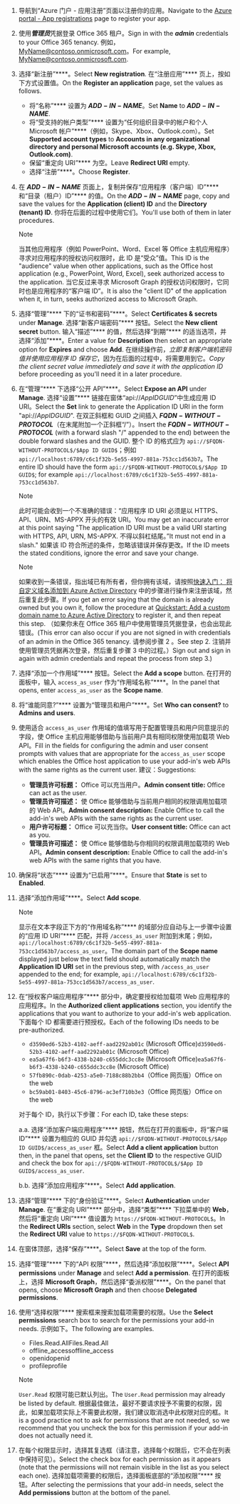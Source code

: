 

1. <span data-ttu-id="e0afa-101">导航到“Azure 门户 - 应用注册”[](https://go.microsoft.com/fwlink/?linkid=2083908)页面以注册你的应用。</span><span class="sxs-lookup"><span data-stu-id="e0afa-101">Navigate to the [Azure portal - App registrations](https://go.microsoft.com/fwlink/?linkid=2083908) page to register your app.</span></span>

1. <span data-ttu-id="e0afa-102">使用***管理员***凭据登录 Office 365 租户。</span><span class="sxs-lookup"><span data-stu-id="e0afa-102">Sign in with the ***admin*** credentials to your Office 365 tenancy.</span></span> <span data-ttu-id="e0afa-103">例如，MyName@contoso.onmicrosoft.com。</span><span class="sxs-lookup"><span data-stu-id="e0afa-103">For example, MyName@contoso.onmicrosoft.com.</span></span>

1. <span data-ttu-id="e0afa-104">选择“新注册”\*\*\*\*。</span><span class="sxs-lookup"><span data-stu-id="e0afa-104">Select **New registration**.</span></span> <span data-ttu-id="e0afa-105">在“注册应用”\*\*\*\* 页上，按如下方式设置值。</span><span class="sxs-lookup"><span data-stu-id="e0afa-105">On the **Register an application** page, set the values as follows.</span></span>

    * <span data-ttu-id="e0afa-106">将“名称”\*\*\*\* 设置为 **$ADD-IN-NAME$**。</span><span class="sxs-lookup"><span data-stu-id="e0afa-106">Set **Name** to **$ADD-IN-NAME$**.</span></span>
    * <span data-ttu-id="e0afa-107">将“受支持的帐户类型”\*\*\*\* 设置为“任何组织目录中的帐户和个人 Microsoft 帐户”\*\*\*\*（例如，Skype、Xbox、Outlook.com）。</span><span class="sxs-lookup"><span data-stu-id="e0afa-107">Set **Supported account types** to **Accounts in any organizational directory and personal Microsoft accounts (e.g. Skype, Xbox, Outlook.com)**.</span></span>
    * <span data-ttu-id="e0afa-108">保留“重定向 URI”\*\*\*\* 为空。</span><span class="sxs-lookup"><span data-stu-id="e0afa-108">Leave **Redirect URI** empty.</span></span>
    * <span data-ttu-id="e0afa-109">选择“注册”\*\*\*\*。</span><span class="sxs-lookup"><span data-stu-id="e0afa-109">Choose **Register**.</span></span>

1. <span data-ttu-id="e0afa-110">在 **$ADD-IN-NAME$** 页面上，复制并保存“应用程序（客户端）ID”\*\*\*\* 和“目录（租户）ID”\*\*\*\* 的值。</span><span class="sxs-lookup"><span data-stu-id="e0afa-110">On the **$ADD-IN-NAME$** page, copy and save the values for the **Application (client) ID** and the **Directory (tenant) ID**.</span></span> <span data-ttu-id="e0afa-111">你将在后面的过程中使用它们。</span><span class="sxs-lookup"><span data-stu-id="e0afa-111">You'll use both of them in later procedures.</span></span>

    > [!NOTE]
    > <span data-ttu-id="e0afa-112">当其他应用程序（例如 PowerPoint、Word、Excel 等 Office 主机应用程序）寻求对应用程序的授权访问权限时，此 ID 是“受众”值。</span><span class="sxs-lookup"><span data-stu-id="e0afa-112">This ID is the "audience" value when other applications, such as the Office host application (e.g., PowerPoint, Word, Excel), seek authorized access to the application.</span></span> <span data-ttu-id="e0afa-113">当它反过来寻求 Microsoft Graph 的授权访问权限时，它同时也是应用程序的“客户端 ID”。</span><span class="sxs-lookup"><span data-stu-id="e0afa-113">It is also the "client ID" of the application when it, in turn, seeks authorized access to Microsoft Graph.</span></span>

1. <span data-ttu-id="e0afa-114">选择“管理”\*\*\*\* 下的“证书和密码”\*\*\*\*。</span><span class="sxs-lookup"><span data-stu-id="e0afa-114">Select **Certificates & secrets** under **Manage**.</span></span> <span data-ttu-id="e0afa-115">选择“新客户端密码”\*\*\*\* 按钮。</span><span class="sxs-lookup"><span data-stu-id="e0afa-115">Select the **New client secret** button.</span></span> <span data-ttu-id="e0afa-116">输入“描述”\*\*\*\* 的值，然后选择“到期”\*\*\*\* 的适当选项，并选择“添加”\*\*\*\*。</span><span class="sxs-lookup"><span data-stu-id="e0afa-116">Enter a value for **Description** then select an appropriate option for **Expires** and choose **Add**.</span></span> <span data-ttu-id="e0afa-117">在继续操作前，*立即复制客户端机密码值并使用应用程序 ID 保存它*，因为在后面的过程中，将需要用到它。</span><span class="sxs-lookup"><span data-stu-id="e0afa-117">*Copy the client secret value immediately and save it with the application ID* before proceeding as you'll need it in a later procedure.</span></span>

1. <span data-ttu-id="e0afa-118">在“管理”\*\*\*\* 下选择“公开 API”\*\*\*\*。</span><span class="sxs-lookup"><span data-stu-id="e0afa-118">Select **Expose an API** under **Manage**.</span></span> <span data-ttu-id="e0afa-119">选择“设置”\*\*\*\* 链接在窗体“api://$App ID GUID$”中生成应用 ID URI。</span><span class="sxs-lookup"><span data-stu-id="e0afa-119">Select the **Set** link to generate the Application ID URI in the form "api://$App ID GUID$".</span></span> <span data-ttu-id="e0afa-120">在双正斜框和 GUID 之间插入 **$FQDN-WITHOUT-PROTOCOL$**（在末尾附加一个正斜框“/”）。</span><span class="sxs-lookup"><span data-stu-id="e0afa-120">Insert the **$FQDN-WITHOUT-PROTOCOL$** (with a forward slash "/" appended to the end) between the double forward slashes and the GUID.</span></span> <span data-ttu-id="e0afa-121">整个 ID 的格式应为 `api://$FQDN-WITHOUT-PROTOCOL$/$App ID GUID$`；例如 `api://localhost:6789/c6c1f32b-5e55-4997-881a-753cc1d563b7`。</span><span class="sxs-lookup"><span data-stu-id="e0afa-121">The entire ID should have the form `api://$FQDN-WITHOUT-PROTOCOL$/$App ID GUID$`; for example `api://localhost:6789/c6c1f32b-5e55-4997-881a-753cc1d563b7`.</span></span>

    > [!NOTE]
    > <span data-ttu-id="e0afa-122">此时可能会收到一个不准确的错误：“应用程序 ID URI 必须是以 HTTPS、API、URN、MS-APPX 开头的有效 URI。</span><span class="sxs-lookup"><span data-stu-id="e0afa-122">You may get an inaccurate error at this point saying "The application ID URI must be a valid URI starting with HTTPS, API, URN, MS-APPX.</span></span> <span data-ttu-id="e0afa-123">不得以斜杠结尾。”</span><span class="sxs-lookup"><span data-stu-id="e0afa-123">It must not end in a slash."</span></span> <span data-ttu-id="e0afa-124">如果该 ID 符合所述的条件，忽略该错误并保存更改。</span><span class="sxs-lookup"><span data-stu-id="e0afa-124">If the ID meets the stated conditions, ignore the error and save your change.</span></span>

    > [!NOTE]
    > <span data-ttu-id="e0afa-125">如果收到一条错误，指出域已有所有者，但你拥有该域，请按照[快速入门： 将自定义域名添加到 Azure Active Directory](/azure/active-directory/add-custom-domain) 中的步骤进行操作来注册该域，然后重复此步骤。</span><span class="sxs-lookup"><span data-stu-id="e0afa-125">If you get an error saying that the domain is already owned but you own it, follow the procedure at [Quickstart: Add a custom domain name to Azure Active Directory](/azure/active-directory/add-custom-domain) to register it, and then repeat this step.</span></span> <span data-ttu-id="e0afa-126">（如果你未在 Office 365 租户中使用管理员凭据登录，也会出现此错误。</span><span class="sxs-lookup"><span data-stu-id="e0afa-126">(This error can also occur if you are not signed in with credentials of an admin in the Office 365 tenancy.</span></span> <span data-ttu-id="e0afa-127">请参阅步骤 2 。</span><span class="sxs-lookup"><span data-stu-id="e0afa-127">See step 2.</span></span> <span data-ttu-id="e0afa-128">注销并使用管理员凭据再次登录，然后重复步骤 3 中的过程。）</span><span class="sxs-lookup"><span data-stu-id="e0afa-128">Sign out and sign in again with admin credentials and repeat the process from step 3.)</span></span>

1. <span data-ttu-id="e0afa-129">选择“添加一个作用域”\*\*\*\* 按钮。</span><span class="sxs-lookup"><span data-stu-id="e0afa-129">Select the **Add a scope** button.</span></span> <span data-ttu-id="e0afa-130">在打开的面板中，输入 `access_as_user` 作为“作用域名称”\*\*\*\*。</span><span class="sxs-lookup"><span data-stu-id="e0afa-130">In the panel that opens, enter `access_as_user` as the **Scope name**.</span></span>

1. <span data-ttu-id="e0afa-131">将“谁能同意?”\*\*\*\* 设置为“管理员和用户”\*\*\*\*。</span><span class="sxs-lookup"><span data-stu-id="e0afa-131">Set **Who can consent?** to **Admins and users**.</span></span>

1. <span data-ttu-id="e0afa-132">使用适合 `access_as_user` 作用域的值填写用于配置管理员和用户同意提示的字段，使 Office 主机应用能够借助与当前用户具有相同权限使用加载项 Web API。</span><span class="sxs-lookup"><span data-stu-id="e0afa-132">Fill in the fields for configuring the admin and user consent prompts with values that are appropriate for the `access_as_user` scope which enables the Office host application to use your add-in's web APIs with the same rights as the current user.</span></span> <span data-ttu-id="e0afa-133">建议：</span><span class="sxs-lookup"><span data-stu-id="e0afa-133">Suggestions:</span></span>

    - <span data-ttu-id="e0afa-134">**管理员许可标题：** Office 可以充当用户。</span><span class="sxs-lookup"><span data-stu-id="e0afa-134">**Admin consent title:** Office can act as the user.</span></span>
    - <span data-ttu-id="e0afa-135">**管理员许可描述：** 使 Office 能够借助与当前用户相同的权限调用加载项的 Web API。</span><span class="sxs-lookup"><span data-stu-id="e0afa-135">**Admin consent description:** Enable Office to call the add-in's web APIs with the same rights as the current user.</span></span>
    - <span data-ttu-id="e0afa-136">**用户许可标题：** Office 可以充当你。</span><span class="sxs-lookup"><span data-stu-id="e0afa-136">**User consent title:** Office can act as you.</span></span>
    - <span data-ttu-id="e0afa-137">**管理员许可描述：** 使 Office 能够借助与你相同的权限调用加载项的 Web API。</span><span class="sxs-lookup"><span data-stu-id="e0afa-137">**Admin consent description:** Enable Office to call the add-in's web APIs with the same rights that you have.</span></span>

1. <span data-ttu-id="e0afa-138">确保将“状态”\*\*\*\* 设置为“已启用”\*\*\*\*。</span><span class="sxs-lookup"><span data-stu-id="e0afa-138">Ensure that **State** is set to **Enabled**.</span></span>

1. <span data-ttu-id="e0afa-139">选择“添加作用域”\*\*\*\*。</span><span class="sxs-lookup"><span data-stu-id="e0afa-139">Select **Add scope**.</span></span>

    > [!NOTE]
    > <span data-ttu-id="e0afa-140">显示在文本字段正下方的“作用域名称”\*\*\*\* 的域部分应自动与上一步骤中设置的“应用 ID URI”\*\*\*\* 匹配，并将 `/access_as_user` 附加到末尾；例如，`api://localhost:6789/c6c1f32b-5e55-4997-881a-753cc1d563b7/access_as_user`。</span><span class="sxs-lookup"><span data-stu-id="e0afa-140">The domain part of the **Scope name** displayed just below the text field should automatically match the **Application ID URI** set in the previous step, with `/access_as_user` appended to the end; for example, `api://localhost:6789/c6c1f32b-5e55-4997-881a-753cc1d563b7/access_as_user`.</span></span>

1. <span data-ttu-id="e0afa-141">在“授权客户端应用程序”\*\*\*\* 部分中，确定要授权给加载项 Web 应用程序的应用程序。</span><span class="sxs-lookup"><span data-stu-id="e0afa-141">In the **Authorized client applications** section, you identify the applications that you want to authorize to your add-in's web application.</span></span> <span data-ttu-id="e0afa-142">下面每个 ID 都需要进行预授权。</span><span class="sxs-lookup"><span data-stu-id="e0afa-142">Each of the following IDs needs to be pre-authorized.</span></span>
  
    * <span data-ttu-id="e0afa-143">`d3590ed6-52b3-4102-aeff-aad2292ab01c` (Microsoft Office)</span><span class="sxs-lookup"><span data-stu-id="e0afa-143">`d3590ed6-52b3-4102-aeff-aad2292ab01c` (Microsoft Office)</span></span>
    * <span data-ttu-id="e0afa-144">`ea5a67f6-b6f3-4338-b240-c655ddc3cc8e` (Microsoft Office)</span><span class="sxs-lookup"><span data-stu-id="e0afa-144">`ea5a67f6-b6f3-4338-b240-c655ddc3cc8e` (Microsoft Office)</span></span>
    * <span data-ttu-id="e0afa-145">`57fb890c-0dab-4253-a5e0-7188c88b2bb4`（Office 网页版）</span><span class="sxs-lookup"><span data-stu-id="e0afa-145">Office on the web</span></span>
    * <span data-ttu-id="e0afa-146">`bc59ab01-8403-45c6-8796-ac3ef710b3e3`（Office 网页版）</span><span class="sxs-lookup"><span data-stu-id="e0afa-146">Office on the web</span></span>

    <span data-ttu-id="e0afa-147">对于每个 ID，执行以下步骤：</span><span class="sxs-lookup"><span data-stu-id="e0afa-147">For each ID, take these steps:</span></span>

      <span data-ttu-id="e0afa-148">a.</span><span class="sxs-lookup"><span data-stu-id="e0afa-148">a.</span></span> <span data-ttu-id="e0afa-149">选择“添加客户端应用程序”\*\*\*\* 按钮，然后在打开的面板中，将“客户端 ID”\*\*\*\* 设置为相应的 GUID 并勾选 `api://$FQDN-WITHOUT-PROTOCOL$/$App ID GUID$/access_as_user` 框。</span><span class="sxs-lookup"><span data-stu-id="e0afa-149">Select **Add a client application** button then, in the panel that opens, set the **Client ID** to the respective GUID and check the box for `api://$FQDN-WITHOUT-PROTOCOL$/$App ID GUID$/access_as_user`.</span></span>

      <span data-ttu-id="e0afa-150">b.</span><span class="sxs-lookup"><span data-stu-id="e0afa-150">b.</span></span> <span data-ttu-id="e0afa-151">选择“添加应用程序”\*\*\*\*。</span><span class="sxs-lookup"><span data-stu-id="e0afa-151">Select **Add application**.</span></span>

1. <span data-ttu-id="e0afa-152">选择“管理”\*\*\*\* 下的“身份验证”\*\*\*\*。</span><span class="sxs-lookup"><span data-stu-id="e0afa-152">Select **Authentication** under **Manage**.</span></span> <span data-ttu-id="e0afa-153">在“重定向 URI”\*\*\*\* 部分中，选择“类型”\*\*\*\* 下拉菜单中的 **Web**，然后将“重定向 URI”\*\*\*\* 值设置为 `https://$FQDN-WITHOUT-PROTOCOL$`。</span><span class="sxs-lookup"><span data-stu-id="e0afa-153">In the **Redirect URIs** section, select **Web** in the **Type** dropdown then set the **Redirect URI** value to `https://$FQDN-WITHOUT-PROTOCOL$`.</span></span>

1. <span data-ttu-id="e0afa-154">在窗体顶部，选择“保存”\*\*\*\*。</span><span class="sxs-lookup"><span data-stu-id="e0afa-154">Select **Save** at the top of the form.</span></span>

1. <span data-ttu-id="e0afa-155">选择“管理”\*\*\*\* 下的“API 权限”\*\*\*\*，然后选择“添加权限”\*\*\*\*。</span><span class="sxs-lookup"><span data-stu-id="e0afa-155">Select **API permissions** under **Manage** and select **Add a permission**.</span></span> <span data-ttu-id="e0afa-156">在打开的面板上，选择 **Microsoft Graph**，然后选择“委派权限”\*\*\*\*。</span><span class="sxs-lookup"><span data-stu-id="e0afa-156">On the panel that opens, choose **Microsoft Graph** and then choose **Delegated permissions**.</span></span>

1. <span data-ttu-id="e0afa-157">使用“选择权限”\*\*\*\* 搜索框来搜索加载项需要的权限。</span><span class="sxs-lookup"><span data-stu-id="e0afa-157">Use the **Select permissions** search box to search for the permissions your add-in needs.</span></span> <span data-ttu-id="e0afa-158">示例如下。</span><span class="sxs-lookup"><span data-stu-id="e0afa-158">The following are examples.</span></span>

    * <span data-ttu-id="e0afa-159">Files.Read.All</span><span class="sxs-lookup"><span data-stu-id="e0afa-159">Files.Read.All</span></span>
    * <span data-ttu-id="e0afa-160">offline_access</span><span class="sxs-lookup"><span data-stu-id="e0afa-160">offline_access</span></span>
    * <span data-ttu-id="e0afa-161">openid</span><span class="sxs-lookup"><span data-stu-id="e0afa-161">openid</span></span>
    * <span data-ttu-id="e0afa-162">profile</span><span class="sxs-lookup"><span data-stu-id="e0afa-162">profile</span></span>

    > [!NOTE]
    > <span data-ttu-id="e0afa-163">`User.Read` 权限可能已默认列出。</span><span class="sxs-lookup"><span data-stu-id="e0afa-163">The `User.Read` permission may already be listed by default.</span></span> <span data-ttu-id="e0afa-164">根据最佳做法，最好不要请求授予不需要的权限，因此，如果加载项实际上不需要此权限，我们建议取消选中此权限对应的框。</span><span class="sxs-lookup"><span data-stu-id="e0afa-164">It is a good practice not to ask for permissions that are not needed, so we recommend that you uncheck the box for this permission if your add-in does not actually need it.</span></span>

1. <span data-ttu-id="e0afa-165">在每个权限显示时，选择其复选框（请注意，选择每个权限后，它不会在列表中保持可见）。</span><span class="sxs-lookup"><span data-stu-id="e0afa-165">Select the check box for each permission as it appears (note that the permissions will not remain visible in the list as you select each one).</span></span> <span data-ttu-id="e0afa-166">选择加载项需要的权限后，选择面板底部的“添加权限”\*\*\*\* 按钮。</span><span class="sxs-lookup"><span data-stu-id="e0afa-166">After selecting the permissions that your add-in needs, select the **Add permissions** button at the bottom of the panel.</span></span>
